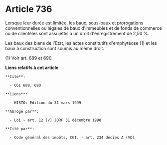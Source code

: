 # Article 736

Lorsque leur durée est limitée, les baux, sous-baux et prorogations conventionnelles ou légales de baux d'immeubles et de
fonds de commerce ou de clientèles sont assujettis à un droit d'enregistrement de 2,50 %.

Les baux des biens de l'Etat, les actes constitutifs d'emphytéose (1) et les baux à construction sont soumis au même droit.

(1) Voir art. 689 et 690.

**Liens relatifs à cet article**

	**Cite**:

	  - CGI 689, 690

	**Liens**:

	  - HISTO: Edition du 31 mars 1999

	**Abrogé par**:

	  - Loi - art. 12 (V) JORF 31 décembre 1998

	**Cité par**:

	  - Code général des impôts, CGI. - art. 234 decies A (VD)
